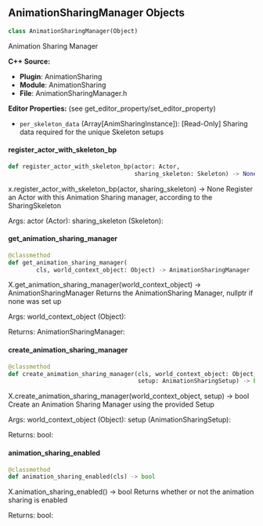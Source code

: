 ## AnimationSharingManager Objects

```python
class AnimationSharingManager(Object)
```

Animation Sharing Manager

**C++ Source:**

- **Plugin**: AnimationSharing
- **Module**: AnimationSharing
- **File**: AnimationSharingManager.h

**Editor Properties:** (see get_editor_property/set_editor_property)

- ``per_skeleton_data`` (Array[AnimSharingInstance]):  [Read-Only] Sharing data required for the unique Skeleton setups

<a id="unreal.AnimationSharingManager.register_actor_with_skeleton_bp"></a>

#### register_actor_with_skeleton_bp

```python
def register_actor_with_skeleton_bp(actor: Actor,
                                    sharing_skeleton: Skeleton) -> None
```

x.register_actor_with_skeleton_bp(actor, sharing_skeleton) -> None
Register an Actor with this Animation Sharing manager, according to the SharingSkeleton

Args:
    actor (Actor): 
    sharing_skeleton (Skeleton):

<a id="unreal.AnimationSharingManager.get_animation_sharing_manager"></a>

#### get_animation_sharing_manager

```python
@classmethod
def get_animation_sharing_manager(
        cls, world_context_object: Object) -> AnimationSharingManager
```

X.get_animation_sharing_manager(world_context_object) -> AnimationSharingManager
Returns the AnimationSharing Manager, nullptr if none was set up

Args:
    world_context_object (Object): 

Returns:
    AnimationSharingManager:

<a id="unreal.AnimationSharingManager.create_animation_sharing_manager"></a>

#### create_animation_sharing_manager

```python
@classmethod
def create_animation_sharing_manager(cls, world_context_object: Object,
                                     setup: AnimationSharingSetup) -> bool
```

X.create_animation_sharing_manager(world_context_object, setup) -> bool
Create an Animation Sharing Manager using the provided Setup

Args:
    world_context_object (Object): 
    setup (AnimationSharingSetup): 

Returns:
    bool:

<a id="unreal.AnimationSharingManager.animation_sharing_enabled"></a>

#### animation_sharing_enabled

```python
@classmethod
def animation_sharing_enabled(cls) -> bool
```

X.animation_sharing_enabled() -> bool
Returns whether or not the animation sharing is enabled

Returns:
    bool:

<a id="unreal.AnimationSharingSetup"></a>